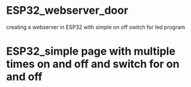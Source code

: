 # ESP32_webserver_door
creating a webserver in ESP32 with simple on off switch for led program

# ESP32_simple page with multiple times on and off and switch for on and off


